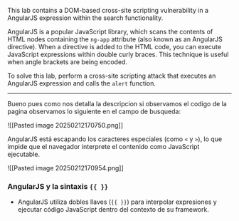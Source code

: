 This lab contains a DOM-based cross-site scripting vulnerability in a AngularJS expression within the search functionality.

AngularJS is a popular JavaScript library, which scans the contents of HTML nodes containing the `ng-app` attribute (also known as an AngularJS directive). When a directive is added to the HTML code, you can execute JavaScript expressions within double curly braces. This technique is useful when angle brackets are being encoded.

To solve this lab, perform a cross-site scripting attack that executes an AngularJS expression and calls the `alert` function.

---
Bueno pues como nos detalla la descripcion si observamos el codigo de la pagina observamos lo siguiente en el campo de busqueda:

![[Pasted image 20250212170750.png]]




 AngularJS  está escapando los caracteres especiales (como `<` y `>`), lo que impide que el navegador interprete el contenido como JavaScript ejecutable.

![[Pasted image 20250212170954.png]]

### **AngularJS y la sintaxis `{{ }}`**

- AngularJS utiliza dobles llaves (`{{ }}`) para interpolar expresiones y ejecutar código JavaScript dentro del contexto de su framework.
